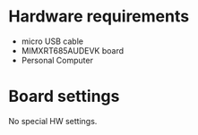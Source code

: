 Hardware requirements
=====================
- micro USB cable
- MIMXRT685AUDEVK board
- Personal Computer

Board settings
==============
No special HW settings.
